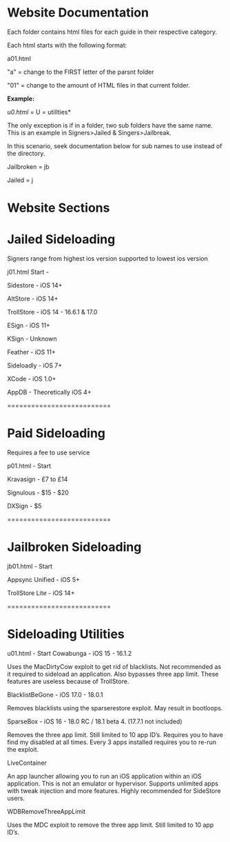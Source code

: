# Website Documentation

Each folder contains html files for each guide in their respective category.

Each html starts with the following format:

a01.html

"a" = change to the FIRST letter of the parsnt folder

"01" = change to the amount of HTML files in that current folder.

**Example:**

*u0.html* = U = utillties*

The only exception is if in a folder, two sub folders have the same name. This is an example in Signers>Jailed & Singers>Jailbreak. 

In this scenario, seek documentation below for sub names to use instead of the directory.

Jailbroken = jb

Jailed = j

# Website Sections

# Jailed Sideloading

Signers range from highest ios version supported to lowest ios version

j01.html Start - 

Sidestore - iOS 14+

AltStore - iOS 14+

TrollStore - iOS 14 - 16.6.1 & 17.0

ESign - iOS 11+

KSign - Unknown

Feather - iOS 11+

Sideloadly - iOS 7+

XCode - iOS 1.0+

AppDB - Theoretically iOS 4+

==========================

# Paid Sideloading

Requires a fee to use service


p01.html - Start

Kravasign - £7 to £14

Signulous - $15 - $20

DXSign - $5

==========================

# Jailbroken Sideloading

jb01.html - Start

Appsync Unified - iOS 5+

TrollStore Lite - iOS 14+

==========================

# Sideloading Utilities 

u01.html - Start
Cowabunga - iOS 15 - 16.1.2

Uses the MacDirtyCow exploit to get rid of blacklists. Not recommended as it required to sideload an application. Also bypasses three app limit. These features are useless because of TrollStore.

BlacklistBeGone - iOS 17.0 - 18.0.1

Removes blacklists using the sparserestore exploit. May result in bootloops. 

SparseBox - iOS 16 - 18.0 RC / 18.1 beta 4. (17.7.1 not included)

Removes the three app limit. Still limited to 10 app ID’s. Requires you to have find my disabled at all times. Every 3 apps installed requires you to re-run the exploit.

LiveContainer

An app launcher allowing you to run an iOS application within an iOS application. This is not an emulator or hypervisor. Supports unlimited apps with tweak injection and more features. Highly recommended for SideStore users.

WDBRemoveThreeAppLimit

Uses the MDC exploit to remove the three app limit. Still limited to 10 app ID’s.
